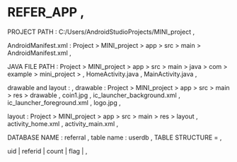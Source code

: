# REFER_APP ,
PROJECT PATH : C:/Users/AndroidStudioProjects/MINI_project ,

AndroidManifest.xml :  Project > MINI_project > app > src > main > AndroidManifest.xml ,

JAVA FILE PATH : Project > MINI_project > app > src > main > java > com > example > mini_project > ,
HomeActivity.java ,
MainActivity.java ,

drawable and layout :  ,
drawable : Project > MINI_project > app > src > main > res > drawable ,
coin1.jpg ,
ic_launcher_background.xml ,
ic_launcher_foreground.xml ,
logo.jpg ,

layout :  Project > MINI_project > app > src > main > res > layout ,
activity_home.xml ,
activity_main.xml ,

DATABASE NAME : referral , table name : userdb , TABLE STRUCTURE = ,

uid | referid | count | flag | , 


